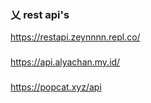 ### 乂 rest api's

https://restapi.zeynnnn.repl.co/
###
https://api.alyachan.my.id/
###
https://popcat.xyz/api
